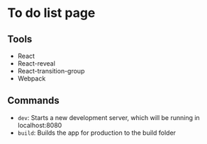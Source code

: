 # To do list page

## Tools

* React
* React-reveal
* React-transition-group
* Webpack

## Commands

* `dev`: Starts a new development server, which will be running in localhost:8080
* `build`: Builds the app for production to the build folder
